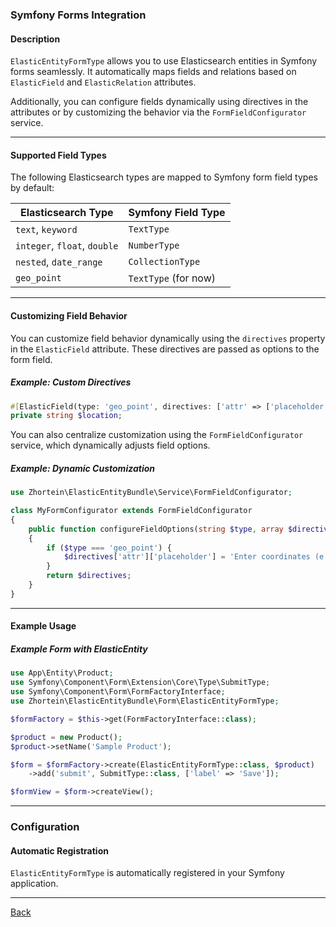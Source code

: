 ### Symfony Forms Integration

#### Description
`ElasticEntityFormType` allows you to use Elasticsearch entities in Symfony forms seamlessly. It automatically maps fields and relations based on `ElasticField` and `ElasticRelation` attributes.

Additionally, you can configure fields dynamically using directives in the attributes or by customizing the behavior via the `FormFieldConfigurator` service.

---

#### Supported Field Types

The following Elasticsearch types are mapped to Symfony form field types by default:

| Elasticsearch Type | Symfony Field Type  |
|---------------------|---------------------|
| `text`, `keyword`  | `TextType`          |
| `integer`, `float`, `double` | `NumberType` |
| `nested`, `date_range` | `CollectionType` |
| `geo_point`         | `TextType` (for now) |

---

#### Customizing Field Behavior

You can customize field behavior dynamically using the `directives` property in the `ElasticField` attribute. These directives are passed as options to the form field.

##### Example: Custom Directives
```php
#[ElasticField(type: 'geo_point', directives: ['attr' => ['placeholder' => 'Enter coordinates']])]
private string $location;
```

You can also centralize customization using the `FormFieldConfigurator` service, which dynamically adjusts field options.

##### Example: Dynamic Customization
```php
use Zhortein\ElasticEntityBundle\Service\FormFieldConfigurator;

class MyFormConfigurator extends FormFieldConfigurator
{
    public function configureFieldOptions(string $type, array $directives): array
    {
        if ($type === 'geo_point') {
            $directives['attr']['placeholder'] = 'Enter coordinates (e.g., "48.8566,2.3522")';
        }
        return $directives;
    }
}
```

---

#### Example Usage

##### Example Form with ElasticEntity
```php
use App\Entity\Product;
use Symfony\Component\Form\Extension\Core\Type\SubmitType;
use Symfony\Component\Form\FormFactoryInterface;
use Zhortein\ElasticEntityBundle\Form\ElasticEntityFormType;

$formFactory = $this->get(FormFactoryInterface::class);

$product = new Product();
$product->setName('Sample Product');

$form = $formFactory->create(ElasticEntityFormType::class, $product)
    ->add('submit', SubmitType::class, ['label' => 'Save']);

$formView = $form->createView();
```

---

### Configuration

#### Automatic Registration
`ElasticEntityFormType` is automatically registered in your Symfony application.

---

[Back](./FEATURES_DOCUMENTATION.md)
